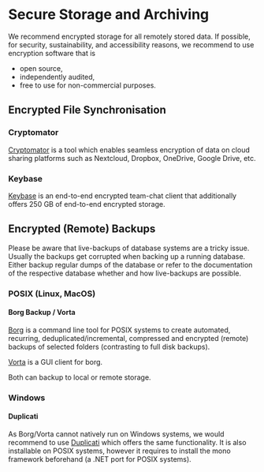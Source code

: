 # Secure Storage and Archiving

We recommend encrypted storage for all remotely stored data. If possible, for security, sustainability, and accessibility reasons, we recommend to use encryption software that is

* open source,
* independently audited,
* free to use for non-commercial purposes.

## Encrypted File Synchronisation

### Cryptomator

[Cryptomator](https://cryptomator.org/) is a tool which enables seamless encryption of data on cloud sharing platforms such as Nextcloud, Dropbox, OneDrive, Google Drive, etc.

### Keybase

[Keybase](https://keybase.io) is an end-to-end encrypted team-chat client that additionally offers 250 GB of end-to-end encrypted storage.

## Encrypted (Remote) Backups

Please be aware that live-backups of database systems are a tricky issue. Usually the backups get corrupted when backing up a running database. Either backup regular dumps of the database or refer to the documentation of the respective database whether and how live-backups are possible.

### POSIX (Linux, MacOS)

#### Borg Backup / Vorta

[Borg](https://borgbackup.readthedocs.io/en/stable/index.html) is a command line tool for POSIX systems to create automated, recurring, deduplicated/incremental, compressed and encrypted (remote) backups of selected folders (contrasting to full disk backups).

[Vorta](https://vorta.borgbase.com/) is a GUI client for borg.

Both can backup to local or remote storage.

### Windows

#### Duplicati

As Borg/Vorta cannot natively run on Windows systems, we would recommend to use [Duplicati](https://www.duplicati.com/) which offers the same functionality. It is also installable on POSIX systems, however it requires to install the mono framework beforehand (a .NET port for POSIX systems).